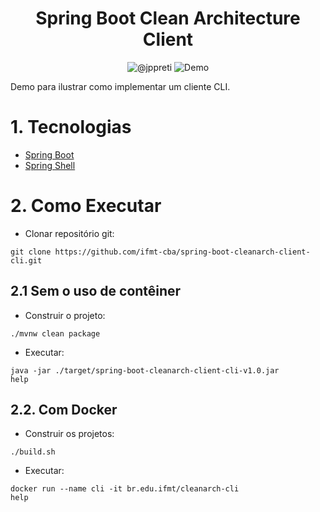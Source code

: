 <h1 align="center">
  Spring Boot Clean Architecture Client
</h1>

<p align="center">
 <img src="https://img.shields.io/static/v1?label=Youtube&message=@jppreti&color=8257E5&labelColor=000000" alt="@jppreti" />
 <img src="https://img.shields.io/static/v1?label=Tipo&message=Demo&color=8257E5&labelColor=000000" alt="Demo" />
</p>

Demo para ilustrar como implementar um cliente CLI.

# 1. Tecnologias
 
- [Spring Boot](https://spring.io/projects/spring-boot)
- [Spring Shell]()

# 2. Como Executar

- Clonar repositório git:
```shell
git clone https://github.com/ifmt-cba/spring-boot-cleanarch-client-cli.git
```

## 2.1 Sem o uso de contêiner

- Construir o projeto:
```shell
./mvnw clean package
```
- Executar:
```shell
java -jar ./target/spring-boot-cleanarch-client-cli-v1.0.jar
help
```

## 2.2. Com Docker

- Construir os projetos:
```shell
./build.sh
```
- Executar:
```shell
docker run --name cli -it br.edu.ifmt/cleanarch-cli
help
```